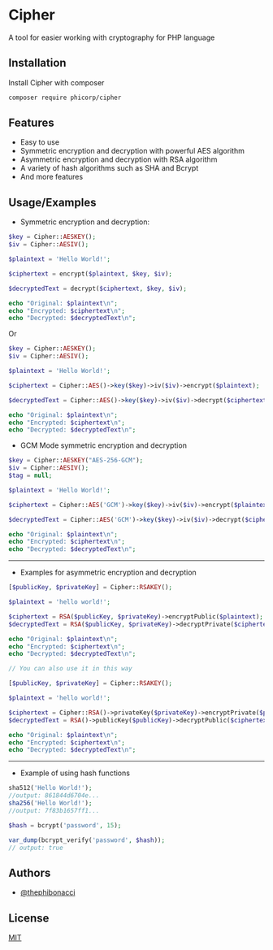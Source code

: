 
# Cipher

A tool for easier working with cryptography for PHP language


## Installation

Install Cipher with composer

```bash
composer require phicorp/cipher
```
    
## Features

- Easy to use
- Symmetric encryption and decryption with powerful AES algorithm
- Asymmetric encryption and decryption with RSA algorithm
- A variety of hash algorithms such as SHA and Bcrypt
- And more features
## Usage/Examples

* Symmetric encryption and decryption:

```php
$key = Cipher::AESKEY();
$iv = Cipher::AESIV();

$plaintext = 'Hello World!';

$ciphertext = encrypt($plaintext, $key, $iv);

$decryptedText = decrypt($ciphertext, $key, $iv);

echo "Original: $plaintext\n";
echo "Encrypted: $ciphertext\n";
echo "Decrypted: $decryptedText\n";
```

Or

```php
$key = Cipher::AESKEY();
$iv = Cipher::AESIV();

$plaintext = 'Hello World!';

$ciphertext = Cipher::AES()->key($key)->iv($iv)->encrypt($plaintext);

$decryptedText = Cipher::AES()->key($key)->iv($iv)->decrypt($ciphertext);

echo "Original: $plaintext\n";
echo "Encrypted: $ciphertext\n";
echo "Decrypted: $decryptedText\n";
```

* GCM Mode symmetric encryption and decryption

```php
$key = Cipher::AESKEY("AES-256-GCM");
$iv = Cipher::AESIV();
$tag = null;

$plaintext = 'Hello World!';

$ciphertext = Cipher::AES('GCM')->key($key)->iv($iv)->encrypt($plaintext, 0, $tag);

$decryptedText = Cipher::AES('GCM')->key($key)->iv($iv)->decrypt($ciphertext, 0, $tag);

echo "Original: $plaintext\n";
echo "Encrypted: $ciphertext\n";
echo "Decrypted: $decryptedText\n";
```
-----------
* Examples for asymmetric encryption and decryption
```php
[$publicKey, $privateKey] = Cipher::RSAKEY();

$plaintext = 'hello world!';

$ciphertext = RSA($publicKey, $privateKey)->encryptPublic($plaintext);
$decryptedText = RSA($publicKey, $privateKey)->decryptPrivate($ciphertext);

echo "Original: $plaintext\n";
echo "Encrypted: $ciphertext\n";
echo "Decrypted: $decryptedText\n";

// You can also use it in this way

[$publicKey, $privateKey] = Cipher::RSAKEY();

$plaintext = 'hello world!';

$ciphertext = Cipher::RSA()->privateKey($privateKey)->encryptPrivate($plaintext);
$decryptedText = RSA()->publicKey($publicKey)->decryptPublic($ciphertext);

echo "Original: $plaintext\n";
echo "Encrypted: $ciphertext\n";
echo "Decrypted: $decryptedText\n";
```

-----------

* Example of using hash functions
```php
sha512('Hello World!');
//output: 861844d6704e...
sha256('Hello World!');
//output: 7f83b1657ff1...
```

```php
$hash = bcrypt('password', 15);

var_dump(bcrypt_verify('password', $hash));
// output: true
```

## Authors

- [@thephibonacci](https://www.github.com/thephibonacci)


## License

[MIT](https://choosealicense.com/licenses/mit/)

